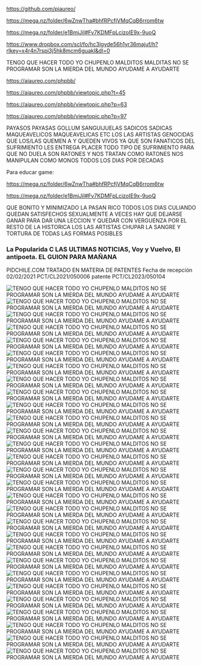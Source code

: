 https://github.com/piaureo/

https://mega.nz/folder/6wZnwTha#bhfRPcfjVMqCqB6rrom6tw

https://mega.nz/folder/e1BmiJiI#Fv7KDMFpLcizoIE9x-9uoQ

https://www.dropbox.com/scl/fo/hc3lgyde56h1yr36majuf/h?rlkey=x4r4n7rspi3j5hk8mcm6guakl&dl=0


TENGO QUE HACER TODO YO CHUPENLO MALDITOS MALDITAS NO SE PROGRAMAR SON LA MIERDA DEL MUNDO AYUDAME A AYUDARTE

https://aiaureo.com/phpbb/

https://aiaureo.com/phpbb/viewtopic.php?t=45

https://aiaureo.com/phpbb/viewtopic.php?p=63

https://aiaureo.com/phpbb/viewtopic.php?p=97

PAYASOS PAYASAS GOLLUM SANGUIJUELAS SADICOS SADICAS MAQUEAVELICOS MAQUEAVELICAS ETC LOS LAS ARTISTAS GENOCIDAS QUE LOS/LAS QUEMEN A Y QUEDEN VIVOS YA QUE SON FANATICOS DEL SUFRIMIENTO LES ENTREGA PLACER TODO TIPO DE SUFRIMIENTO PARA QUE NO DUELA SON RATONES Y NOS TRATAN COMO RATONES NOS MANIPULAN COMO MONOS TODOS LOS DIAS POR DECADAS

Para educar game:

https://mega.nz/folder/6wZnwTha#bhfRPcfjVMqCqB6rrom6tw

https://mega.nz/folder/e1BmiJiI#Fv7KDMFpLcizoIE9x-9uoQ

QUE BONITO Y MINIMIZADO LA PASAN RICO TODOS LOS DIAS CULIANDO QUEDAN SATISFECHOS SEXUALMENTE
A VECES HAY QUE DEJARSE GANAR PARA DAR UNA LECCION Y QUEDAR CON VERGUENZA POR EL RESTO DE LA HISTORICA
LOS LAS ARTISTAS CHUPAR LA SANGRE Y TORTURA DE TODAS LAS FORMAS POSIBLES
### La Popularida C LAS ULTIMAS NOTICIAS, Voy y Vuelvo, El antipoeta. EL GUION PARA MAÑANA ###
PIDCHILE.COM TRATADO EN MATERIA DE PATENTES Fecha de recepción 02/02/2021 PCT/CL2021/050006 patente PCT/CL2023/050104

![TENGO QUE HACER TODO YO CHUPENLO MALDITOS NO SE PROGRAMAR SON LA MIERDA DEL MUNDO AYUDAME A AYUDARTE](https://raw.githubusercontent.com/piaureo/EL-KARMA-DEVOLVER-LO-LUCRADO-CON-LAS-IDEAS-INTELIGENCIA-DE-ALAN-ALDO-NUNEZ-DALLETO/main/EL%20KARMA%20DEVOLVER%20LO%20LUCRADO%20CON%20LAS%20IDEAS%20INTELIGENCIA%20DE%20ALAN%20ALDO%20NUNEZ%20DALLETO%20ADEMAS%20DE%20EMANCIPARLO%20DE%20CHILE%20Y%20SU%20FAMILIA%20TAMBIEN%20DEJANDO%20POR%20ESCRITO%20LA%20TORTURA%20EN%20EL%20TIEMPO%20REALIZADA%20CHILE%20.jpg)
![TENGO QUE HACER TODO YO CHUPENLO MALDITOS NO SE PROGRAMAR SON LA MIERDA DEL MUNDO AYUDAME A AYUDARTE](https://raw.githubusercontent.com/piaureo/EL-KARMA-DEVOLVER-LO-LUCRADO-CON-LAS-IDEAS-INTELIGENCIA-DE-ALAN-ALDO-NUNEZ-DALLETO/main/LA-GUERRA-INFINITA-A-CHILE-SE-LO-PIDO-AL-UNIVERSO-Y-AL-MUNDO-QUE-SEA-REAL.jpg)
![TENGO QUE HACER TODO YO CHUPENLO MALDITOS NO SE PROGRAMAR SON LA MIERDA DEL MUNDO AYUDAME A AYUDARTE](https://raw.githubusercontent.com/piaureo/EL-KARMA-DEVOLVER-LO-LUCRADO-CON-LAS-IDEAS-INTELIGENCIA-DE-ALAN-ALDO-NUNEZ-DALLETO/main/archivo-txt-www-piaureo-com-www-aiaureo-com-www-diaureo-com.png)
![TENGO QUE HACER TODO YO CHUPENLO MALDITOS NO SE PROGRAMAR SON LA MIERDA DEL MUNDO AYUDAME A AYUDARTE](https://raw.githubusercontent.com/piaureo/EL-KARMA-DEVOLVER-LO-LUCRADO-CON-LAS-IDEAS-INTELIGENCIA-DE-ALAN-ALDO-NUNEZ-DALLETO/main/github-beneficios-blog_og-01544a58-7dba-489a-9b10-857d21aef103.webp)
![TENGO QUE HACER TODO YO CHUPENLO MALDITOS NO SE PROGRAMAR SON LA MIERDA DEL MUNDO AYUDAME A AYUDARTE](https://raw.githubusercontent.com/piaureo/EL-KARMA-DEVOLVER-LO-LUCRADO-CON-LAS-IDEAS-INTELIGENCIA-DE-ALAN-ALDO-NUNEZ-DALLETO/main/LA%20PRIORIDAD%20PARA%20CAMBIAR%20EL%20MUNDO%20Y%20EDUCAR%20EN%20EL%20TIEMPO%20ANOS%202017%202018%202019%202020%202021%202022%202023%202024%20NO%20CUESTA%20NADA%20APRETAR%20UN%20BOTON.jpg)
![TENGO QUE HACER TODO YO CHUPENLO MALDITOS NO SE PROGRAMAR SON LA MIERDA DEL MUNDO AYUDAME A AYUDARTE](https://raw.githubusercontent.com/piaureo/EL-KARMA-DEVOLVER-LO-LUCRADO-CON-LAS-IDEAS-INTELIGENCIA-DE-ALAN-ALDO-NUNEZ-DALLETO/main/archivo-txt-www-piaureo-com-www-aiaureo-com-www-diaureo-com.png)
![TENGO QUE HACER TODO YO CHUPENLO MALDITOS NO SE PROGRAMAR SON LA MIERDA DEL MUNDO AYUDAME A AYUDARTE](https://raw.githubusercontent.com/piaureo/EL-KARMA-DEVOLVER-LO-LUCRADO-CON-LAS-IDEAS-INTELIGENCIA-DE-ALAN-ALDO-NUNEZ-DALLETO/main/IMG-202104-00-9-1.jpg)
![TENGO QUE HACER TODO YO CHUPENLO MALDITOS NO SE PROGRAMAR SON LA MIERDA DEL MUNDO AYUDAME A AYUDARTE](https://raw.githubusercontent.com/piaureo/EL-KARMA-DEVOLVER-LO-LUCRADO-CON-LAS-IDEAS-INTELIGENCIA-DE-ALAN-ALDO-NUNEZ-DALLETO/main/Que-es-GitHub-CryptoConexion.jpg)
![TENGO QUE HACER TODO YO CHUPENLO MALDITOS NO SE PROGRAMAR SON LA MIERDA DEL MUNDO AYUDAME A AYUDARTE](https://raw.githubusercontent.com/piaureo/EL-KARMA-DEVOLVER-LO-LUCRADO-CON-LAS-IDEAS-INTELIGENCIA-DE-ALAN-ALDO-NUNEZ-DALLETO/main/Holy-www-pieureo-com-www-aiaureo-com-www-diaureo-com-www-piaureo-com.jpg)
![TENGO QUE HACER TODO YO CHUPENLO MALDITOS NO SE PROGRAMAR SON LA MIERDA DEL MUNDO AYUDAME A AYUDARTE](https://raw.githubusercontent.com/piaureo/EL-KARMA-DEVOLVER-LO-LUCRADO-CON-LAS-IDEAS-INTELIGENCIA-DE-ALAN-ALDO-NUNEZ-DALLETO/main/ALAN-ALDO-NUNEZ-DALLETO-16-299-830-7-14-1.png)
![TENGO QUE HACER TODO YO CHUPENLO MALDITOS NO SE PROGRAMAR SON LA MIERDA DEL MUNDO AYUDAME A AYUDARTE](https://cdn.dopl3r.com//media/memes_files/el-karma-tarda-pero-llega-LZ6h0.jpg)
![TENGO QUE HACER TODO YO CHUPENLO MALDITOS NO SE PROGRAMAR SON LA MIERDA DEL MUNDO AYUDAME A AYUDARTE](https://i.postimg.cc/mZBz9b0q/Podcast-Por-Plata-3000x3000-v7-1024x1024.jpg)
![TENGO QUE HACER TODO YO CHUPENLO MALDITOS NO SE PROGRAMAR SON LA MIERDA DEL MUNDO AYUDAME A AYUDARTE](https://raw.githubusercontent.com/piaureo/EL-KARMA-DEVOLVER-LO-LUCRADO-CON-LAS-IDEAS-INTELIGENCIA-DE-ALAN-ALDO-NUNEZ-DALLETO/main/archivo-txt-www-piaureo-com-www-aiaureo-com-www-diaureo-com.png)
![TENGO QUE HACER TODO YO CHUPENLO MALDITOS NO SE PROGRAMAR SON LA MIERDA DEL MUNDO AYUDAME A AYUDARTE](https://raw.githubusercontent.com/piaureo/EL-KARMA-DEVOLVER-LO-LUCRADO-CON-LAS-IDEAS-INTELIGENCIA-DE-ALAN-ALDO-NUNEZ-DALLETO/main/LA%20PRIORIDAD%20PARA%20CAMBIAR%20EL%20MUNDO%20Y%20EDUCAR%20EN%20EL%20TIEMPO%20ANOS%202017%202018%202019%202020%202021%202022%202023%202024%20NO%20CUESTA%20NADA%20APRETAR%20UN%20BOTON.jpg)
![TENGO QUE HACER TODO YO CHUPENLO MALDITOS NO SE PROGRAMAR SON LA MIERDA DEL MUNDO AYUDAME A AYUDARTE](https://raw.githubusercontent.com/piaureo/EL-KARMA-TARDA-PERO-LLEGA-TODO-SE-DEVUELVE-LA-PRIORIDAD/main/ALAN-ALDO-NUNEZ-DALLETO-16-299-830-7-14-1.png)
![TENGO QUE HACER TODO YO CHUPENLO MALDITOS NO SE PROGRAMAR SON LA MIERDA DEL MUNDO AYUDAME A AYUDARTE](https://raw.githubusercontent.com/piaureo/EL-KARMA-TARDA-PERO-LLEGA-TODO-SE-DEVUELVE-LA-PRIORIDAD/main/Holy-www-pieureo-com-www-aiaureo-com-www-diaureo-com-www-piaureo-com.jpg)
![TENGO QUE HACER TODO YO CHUPENLO MALDITOS NO SE PROGRAMAR SON LA MIERDA DEL MUNDO AYUDAME A AYUDARTE](https://raw.githubusercontent.com/piaureo/EL-KARMA-TARDA-PERO-LLEGA-TODO-SE-DEVUELVE-LA-PRIORIDAD/main/IMG-202104-00-9-1.jpg)
![TENGO QUE HACER TODO YO CHUPENLO MALDITOS NO SE PROGRAMAR SON LA MIERDA DEL MUNDO AYUDAME A AYUDARTE](https://raw.githubusercontent.com/piaureo/EL-KARMA-TARDA-PERO-LLEGA-TODO-SE-DEVUELVE-LA-PRIORIDAD/main/LA%20PRIORIDAD%20PARA%20CAMBIAR%20EL%20MUNDO%20Y%20EDUCAR%20EN%20EL%20TIEMPO%20ANOS%202017%202018%202019%202020%202021%202022%202023%202024%20NO%20CUESTA%20NADA%20APRETAR%20UN%20BOTON.jpg)
![TENGO QUE HACER TODO YO CHUPENLO MALDITOS NO SE PROGRAMAR SON LA MIERDA DEL MUNDO AYUDAME A AYUDARTE](https://raw.githubusercontent.com/piaureo/EL-KARMA-DEVOLVER-LO-LUCRADO-CON-LAS-IDEAS-INTELIGENCIA-DE-ALAN-ALDO-NUNEZ-DALLETO/main/Holy-www-pieureo-com-www-aiaureo-com-www-diaureo-com-www-piaureo-com.jpg)
![TENGO QUE HACER TODO YO CHUPENLO MALDITOS NO SE PROGRAMAR SON LA MIERDA DEL MUNDO AYUDAME A AYUDARTE](https://raw.githubusercontent.com/piaureo/EL-KARMA-TARDA-PERO-LLEGA-TODO-SE-DEVUELVE-LA-PRIORIDAD/main/LA%20PRIORIDAD%20PARA%20CAMBIAR%20EL%20MUNDO%20Y%20EDUCAR%20EN%20EL%20TIEMPO%20ANOS%202017%202018%202019%202020%202021%202022%202023%202024%20NO%20CUESTA%20NADA%20APRETAR%20UN%20BOTON_.jpg)
![TENGO QUE HACER TODO YO CHUPENLO MALDITOS NO SE PROGRAMAR SON LA MIERDA DEL MUNDO AYUDAME A AYUDARTE](https://raw.githubusercontent.com/piaureo/EL-KARMA-DEVOLVER-LO-LUCRADO-CON-LAS-IDEAS-INTELIGENCIA-DE-ALAN-ALDO-NUNEZ-DALLETO/main/archivo-txt-www-piaureo-com-www-aiaureo-com-www-diaureo-com.png)
![TENGO QUE HACER TODO YO CHUPENLO MALDITOS NO SE PROGRAMAR SON LA MIERDA DEL MUNDO AYUDAME A AYUDARTE](https://raw.githubusercontent.com/piaureo/EL-KARMA-TARDA-PERO-LLEGA-TODO-SE-DEVUELVE-LA-PRIORIDAD/main/Podcast-PorPlata-3000x3000-v7-1024x1024.jpg)
![TENGO QUE HACER TODO YO CHUPENLO MALDITOS NO SE PROGRAMAR SON LA MIERDA DEL MUNDO AYUDAME A AYUDARTE](https://raw.githubusercontent.com/piaureo/EL-KARMA-TARDA-PERO-LLEGA-TODO-SE-DEVUELVE-LA-PRIORIDAD/main/Que-es-GitHub-CryptoConexion.jpg)
![TENGO QUE HACER TODO YO CHUPENLO MALDITOS NO SE PROGRAMAR SON LA MIERDA DEL MUNDO AYUDAME A AYUDARTE](https://raw.githubusercontent.com/piaureo/EL-KARMA-TARDA-PERO-LLEGA-TODO-SE-DEVUELVE-LA-PRIORIDAD/main/archivo-txt-www-piaureo-com-www-aiaureo-com-www-diaureo-com.png)
![TENGO QUE HACER TODO YO CHUPENLO MALDITOS NO SE PROGRAMAR SON LA MIERDA DEL MUNDO AYUDAME A AYUDARTE](https://raw.githubusercontent.com/piaureo/EL-KARMA-TARDA-PERO-LLEGA-TODO-SE-DEVUELVE-LA-PRIORIDAD/main/e-L-e-GO-00-10-1.png)
![TENGO QUE HACER TODO YO CHUPENLO MALDITOS NO SE PROGRAMAR SON LA MIERDA DEL MUNDO AYUDAME A AYUDARTE](https://raw.githubusercontent.com/piaureo/EL-KARMA-TARDA-PERO-LLEGA-TODO-SE-DEVUELVE-LA-PRIORIDAD/main/github-beneficios-blog_og-01544a58-7dba-489a-9b10-857d21aef103.webp)
![TENGO QUE HACER TODO YO CHUPENLO MALDITOS NO SE PROGRAMAR SON LA MIERDA DEL MUNDO AYUDAME A AYUDARTE](https://raw.githubusercontent.com/piaureo/EL-KARMA-TARDA-PERO-LLEGA-TODO-SE-DEVUELVE-LA-PRIORIDAD/main/Holy-www-pieureo-com-www-aiaureo-com-www-diaureo-com-www-piaureo-com.jpg)
![TENGO QUE HACER TODO YO CHUPENLO MALDITOS NO SE PROGRAMAR SON LA MIERDA DEL MUNDO AYUDAME A AYUDARTE](https://raw.githubusercontent.com/piaureo/EL-KARMA-TARDA-PERO-LLEGA-TODO-SE-DEVUELVE-LA-PRIORIDAD/main/github-beneficios-blog_og-01544a58-7dba-489a-9b10-857d21aef103.webp)
![TENGO QUE HACER TODO YO CHUPENLO MALDITOS NO SE PROGRAMAR SON LA MIERDA DEL MUNDO AYUDAME A AYUDARTE](https://raw.githubusercontent.com/piaureo/EL-KARMA-TARDA-PERO-LLEGA-TODO-SE-DEVUELVE-LA-PRIORIDAD/main/piaureo-com-aiaureo-com-diaureo-com-pieureo-com-alan-0123456789-IMG-20210210-183516.jpg)







